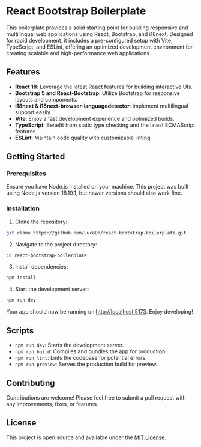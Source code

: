 # React Bootstrap Boilerplate

This boilerplate provides a solid starting point for building responsive and multilingual web applications using React, Bootstrap, and i18next. Designed for rapid development, it includes a pre-configured setup with Vite, TypeScript, and ESLint, offering an optimized development environment for creating scalable and high-performance web applications.

## Features

- **React 18**: Leverage the latest React features for building interactive UIs.
- **Bootstrap 5 and React-Bootstrap**: Utilize Bootstrap for responsive layouts and components.
- **i18next & i18next-browser-languagedetector**: Implement multilingual support easily.
- **Vite**: Enjoy a fast development experience and optimized builds.
- **TypeScript**: Benefit from static type checking and the latest ECMAScript features.
- **ESLint**: Maintain code quality with customizable linting.

## Getting Started

### Prerequisites

Ensure you have Node.js installed on your machine. This project was built using Node.js version 18.19.1, but newer versions should also work fine.

### Installation

1. Clone the repository:

```bash
git clone https://github.com/LucaBn/react-bootstrap-boilerplate.git
```

2. Navigate to the project directory:

```bash
cd react-bootstrap-boilerplate
```

3. Install dependencies:

```bash
npm install
```

4. Start the development server:

```bash
npm run dev
```

Your app should now be running on [http://localhost:5173](http://localhost:5173). Enjoy developing!

## Scripts

- `npm run dev`: Starts the development server.
- `npm run build`: Compiles and bundles the app for production.
- `npm run lint`: Lints the codebase for potential errors.
- `npm run preview`: Serves the production build for preview.

## Contributing

Contributions are welcome! Please feel free to submit a pull request with any improvements, fixes, or features.

## License

This project is open source and available under the [MIT License](LICENSE).
